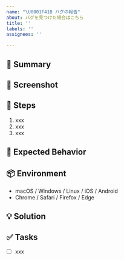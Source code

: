 ```yaml
---
name: "\U0001F41B バグの報告"
about: バグを見つけた場合はこちら
title: ''
labels: ''
assignees: ''

---
```


## 🐛 Summary
<!-- バグの概要を記載する -->

## 📸 Screenshot
<!-- 必要であればスクリーンショット -->

## 👀 Steps
<!-- バグの再現手順を記載する -->
1. xxx
2. xxx
3. xxx

## 🎨 Expected Behavior
<!-- 期待する見せ方や挙動について記載する -->

## 📦️ Environment
<!-- バグを確認した環境を記載する -->
- macOS / Windows / Linux / iOS / Android
- Chrome / Safari / Firefox / Edge

## 💡 Solution
<!-- バグの解決策が思いついている場合はその解決策を記載する -->

## ✅ Tasks
<!-- バグの解決に必要なタスクを記載する -->
- [ ] xxx
